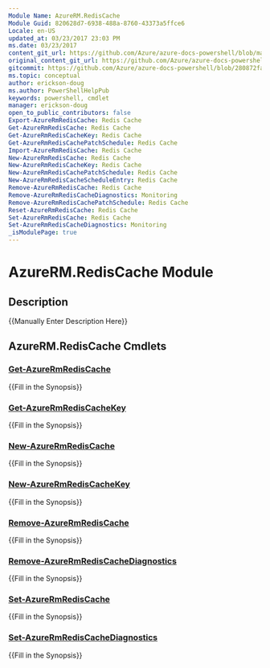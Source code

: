 ```yaml
---
Module Name: AzureRM.RedisCache
Module Guid: 820628d7-6938-488a-8760-43373a5ffce6
Locale: en-US
updated_at: 03/23/2017 23:03 PM
ms.date: 03/23/2017
content_git_url: https://github.com/Azure/azure-docs-powershell/blob/master/azureps-cmdlets-docs/ResourceManager/AzureRM.RedisCache/v1.1.2.3/AzureRM.RedisCache.md
original_content_git_url: https://github.com/Azure/azure-docs-powershell/blob/master/azureps-cmdlets-docs/ResourceManager/AzureRM.RedisCache/v1.1.2.3/AzureRM.RedisCache.md
gitcommit: https://github.com/Azure/azure-docs-powershell/blob/280872fa529e03be2466fa2252957a2060a9dfe4
ms.topic: conceptual
author: erickson-doug
ms.author: PowerShellHelpPub
keywords: powershell, cmdlet
manager: erickson-doug
open_to_public_contributors: false
Export-AzureRmRedisCache: Redis Cache
Get-AzureRmRedisCache: Redis Cache
Get-AzureRmRedisCacheKey: Redis Cache
Get-AzureRmRedisCachePatchSchedule: Redis Cache
Import-AzureRmRedisCache: Redis Cache
New-AzureRmRedisCache: Redis Cache
New-AzureRmRedisCacheKey: Redis Cache
New-AzureRmRedisCachePatchSchedule: Redis Cache
New-AzureRmRedisCacheScheduleEntry: Redis Cache
Remove-AzureRmRedisCache: Redis Cache
Remove-AzureRmRedisCacheDiagnostics: Monitoring
Remove-AzureRmRedisCachePatchSchedule: Redis Cache
Reset-AzureRmRedisCache: Redis Cache
Set-AzureRmRedisCache: Redis Cache
Set-AzureRmRedisCacheDiagnostics: Monitoring
_isModulePage: true
---
```


# AzureRM.RedisCache Module
## Description
{{Manually Enter Description Here}}

## AzureRM.RedisCache Cmdlets
### [Get-AzureRmRedisCache](Get-AzureRmRedisCache.md)
{{Fill in the Synopsis}}

### [Get-AzureRmRedisCacheKey](Get-AzureRmRedisCacheKey.md)
{{Fill in the Synopsis}}

### [New-AzureRmRedisCache](New-AzureRmRedisCache.md)
{{Fill in the Synopsis}}

### [New-AzureRmRedisCacheKey](New-AzureRmRedisCacheKey.md)
{{Fill in the Synopsis}}

### [Remove-AzureRmRedisCache](Remove-AzureRmRedisCache.md)
{{Fill in the Synopsis}}

### [Remove-AzureRmRedisCacheDiagnostics](Remove-AzureRmRedisCacheDiagnostics.md)
{{Fill in the Synopsis}}

### [Set-AzureRmRedisCache](Set-AzureRmRedisCache.md)
{{Fill in the Synopsis}}

### [Set-AzureRmRedisCacheDiagnostics](Set-AzureRmRedisCacheDiagnostics.md)
{{Fill in the Synopsis}}

